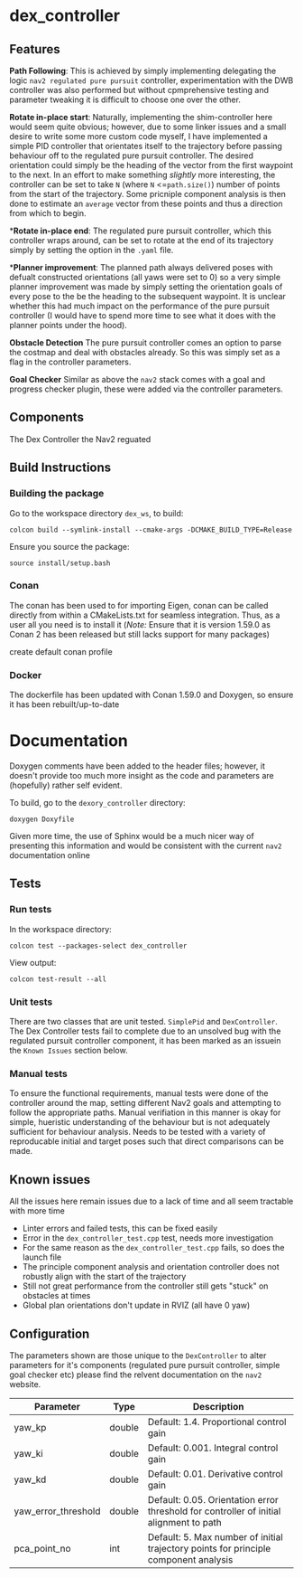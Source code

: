 # dex_controller
## Features

**Path Following**: This is achieved by simply implementing delegating the logic `nav2 regulated pure pursuit` controller, experimentation with the DWB controller was also performed but without cpmprehensive testing and parameter tweaking it is difficult to choose one over the other.

**Rotate in-place start**: Naturally, implementing the shim-controller here would seem quite obvious; however, due to some linker issues and a small desire to write some more custom code myself, I have implemented a simple PID controller that orientates itself to the trajectory before passing behaviour off to the regulated pure pursuit controller. The desired orientation could simply be the heading of the vector from the first waypoint to the next. In an effort to make something *slightly* more interesting, the controller can be set to take `N` (where `N` <=`path.size()`) number of points from the start of the trajectory. Some pricniple component analysis is then done to estimate an `average` vector from these points and thus a direction from which to begin. 

***Rotate in-place end**: The regulated pure pursuit controller, which this controller wraps around, can be set to rotate at the end of its trajectory simply by setting the option in the `.yaml` file.

***Planner improvement**: The planned path always delivered poses with defualt constructed orientations (all yaws were set to 0) so a very simple planner improvement was made by simply setting the orientation goals of every pose to the be the heading to the subsequent waypoint. It is unclear whether this had much impact on the performance of the pure pursuit controller (I would have to spend more time to see what it does with the planner points under the hood).

**Obstacle Detection**
The pure pursuit controller comes an option to parse the costmap and deal with obstacles already. So this was simply set as a flag in the controller parameters.

**Goal Checker**
Similar as above the `nav2` stack comes with a goal and progress checker plugin, these were added via the controller parameters.


## Components

The Dex Controller the Nav2 reguated 

## Build Instructions

### Building the package

Go to the workspace directory `dex_ws`, to build:

```console
colcon build --symlink-install --cmake-args -DCMAKE_BUILD_TYPE=Release
```
Ensure you source the package:
```
source install/setup.bash
```


### Conan

The conan has been used to for importing Eigen, conan can be called directly from within a CMakeLists.txt for seamless integration. Thus, as a user all you need is to install it (*Note:* Ensure that it is version 1.59.0 as Conan 2 has been released but still lacks support for many packages)


create default conan profile


### Docker
The dockerfile has been updated with Conan 1.59.0 and Doxygen, so ensure it has been rebuilt/up-to-date

# Documentation

Doxygen comments have been added to the header files; however, it doesn't provide too much more insight as the code and parameters are (hopefully) rather self evident.

To build, go to the `dexory_controller` directory:

```console
doxygen Doxyfile
```

Given more time, the use of Sphinx would be a much nicer way of presenting this information and would be consistent with the current `nav2` documentation online

## Tests

### Run tests

In the workspace directory:

```console
colcon test --packages-select dex_controller
```

View output:

```console
colcon test-result --all
```

### Unit tests
There are two classes that are unit tested. `SimplePid` and `DexController`. The Dex Controller tests fail to complete due to an unsolved bug with the regulated pursuit controller component, it has been marked as an issuein the `Known Issues` section below.


### Manual tests
To ensure the functional requirements, manual tests were done of the controller around the map, setting different Nav2 goals and attempting to follow the appropriate paths. Manual verifiation in this manner is okay for simple, hueristic understanding of the behaviour but is not adequately sufficient for behaviour analysis. Needs to be tested with a variety of reproducable initial and target poses such that direct comparisons can be made.


## Known issues
All the issues here remain issues due to a lack of time and all seem tractable with more time
 - Linter errors and failed tests, this can be fixed easily
 - Error in the `dex_controller_test.cpp` test, needs more investigation
 - For the same reason as the `dex_controller_test.cpp` fails, so does the launch file
 - The principle component analysis and orientation controller does not robustly align with the start of the trajectory 
 - Still not great performance from the controller still gets "stuck" on obstacles at times
 - Global plan orientations don't update in RVIZ (all have 0 yaw)

## Configuration

The parameters shown are those unique to the `DexController` to alter parameters for it's components (regulated pure pursuit controller, simple goal checker etc) please find the relvent documentation on the `nav2` website.

| Parameter            | Type   | Description                                                                                             |
|----------------------|--------|---------------------------------------------------------------------------------------------------------|
| yaw_kp               | double | Default: 1.4. Proportional control gain                                                                 |
| yaw_ki               | double | Default: 0.001. Integral control gain                                                                   |
| yaw_kd               | double | Default: 0.01. Derivative control gain                                                                  |
| yaw_error_threshold  | double | Default: 0.05. Orientation error threshold for controller of initial alignment to path                   |
| pca_point_no         | int    | Default: 5. Max number of initial trajectory points for principle component analysis                    |

